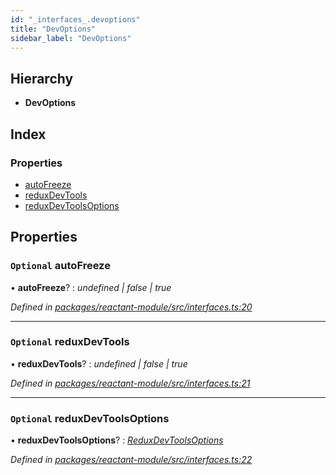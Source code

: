 ```yaml
---
id: "_interfaces_.devoptions"
title: "DevOptions"
sidebar_label: "DevOptions"
---
```


## Hierarchy

* **DevOptions**

## Index

### Properties

* [autoFreeze](_interfaces_.devoptions.md#optional-autofreeze)
* [reduxDevTools](_interfaces_.devoptions.md#optional-reduxdevtools)
* [reduxDevToolsOptions](_interfaces_.devoptions.md#optional-reduxdevtoolsoptions)

## Properties

### `Optional` autoFreeze

• **autoFreeze**? : *undefined | false | true*

*Defined in [packages/reactant-module/src/interfaces.ts:20](https://github.com/unadlib/reactant/blob/8c9cd62/packages/reactant-module/src/interfaces.ts#L20)*

___

### `Optional` reduxDevTools

• **reduxDevTools**? : *undefined | false | true*

*Defined in [packages/reactant-module/src/interfaces.ts:21](https://github.com/unadlib/reactant/blob/8c9cd62/packages/reactant-module/src/interfaces.ts#L21)*

___

### `Optional` reduxDevToolsOptions

• **reduxDevToolsOptions**? : *[ReduxDevToolsOptions](../modules/_interfaces_.md#reduxdevtoolsoptions)*

*Defined in [packages/reactant-module/src/interfaces.ts:22](https://github.com/unadlib/reactant/blob/8c9cd62/packages/reactant-module/src/interfaces.ts#L22)*
